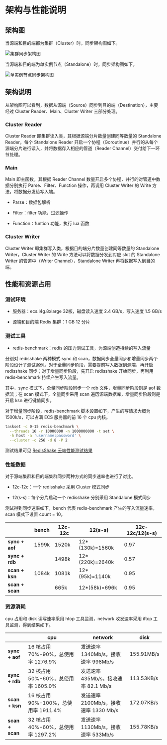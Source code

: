 # 架构与性能说明

## 架构图

当源端和目的端都为集群（Cluster）时，同步架构图如下。

![集群同步架构图](/architecture-c2c.svg)

当源端和目的端为单实例节点（Standalone）时，同步架构图如下。

![单实例节点同步架构图](/architecture-s2s.svg)

## 架构说明

从架构图可以看到，数据从源端（Source）同步到目的端（Destination），主要经过 Cluster Reader、Main、Cluster Writer 三部分处理。

### Cluster Reader

Cluster Reader 即集群读入类，其根据源端分片数量创建同等数量的 Standalone Reader，每个 Standalone Reader 开启一个协程（Goroutinue）并行的从每个源端分片进行读入，并将数据存入相应的管道（Reader Channel）交付给下一环节处理。

### Main

Main 即主函数，其根据 Reader Channel 数量开启多个协程，并行的对管道中数据分别执行 Parse、Filter、Function 操作，再调用 Cluster Writer 的 Write 方法，将数据分发给写入端。

- Parse：数据包解析

- Filter：filter 功能，过滤操作

- Function：funtion 功能，执行 lua 函数

### Cluster Writer

Cluster Writer 即集群写入类，根据目的端分片数量创建同等数量的 Standalone Writer，Cluster Writer 的 Write 方法可以将数据分发到对应 slot 的 Standalone Writer 的管道中（Writer Channel），Standalone Writer 再将数据写入到目的端。

## 性能和资源占用

### 测试环境

- 服务器：ecs.i4g.8xlarge 32核，磁盘读入速度 2.4 GB/s，写入速度 1.5 GB/s

- 源端和目的端 Redis 集群：1 GB 12 分片

### 测试工具

- redis-benchmark：redis 的压力测试工具，为源端创造持续的写入流量

分别对 redisshake 两种模式 sync 和 scan，数据同步全量同步和增量同步两个阶段设计了测试案例。对于全量同步阶段，需要提前写入数据到源端，再开启 redisshake 同步；对于增量同步阶段，先开启 redisshake 开始同步，再利用 redis-benchmark 持续产生写入流量。

其中，sync 模式下，全量同步阶段同步一个 rdb 文件，增量同步阶段则是 aof 数据流；在 scan 模式下，全量同步采用 scan 遍历源端数据库，增量同步阶段则是开启 ksn 进行键值同步。

对于增量同步阶段，redis-benchmark 脚本设置如下，产生的写请求大概为 1500k/s，可以占满 ECS 服务器的前 16 个 cpu 内核。

```bash
taskset -c 0-15 redis-benchmark \
  --threads 16 -r 10000000 -n 1000000000 -t set \
  -h host -a 'username:password' \
  --cluster -c 256 -d 8 -P 2
```

测试结果可见 [RedisShake 云端性能测试结果](https://github.com/OxalisCu/RedisShake/tree/benchmark-backup-cloud/demo)

### 性能数据

对于源端集群和目的端集群同步两种方式的同步速率也进行了对比。

- 12c-12c：一个 redisshake 采用 Cluster 模式同步

- 12(s-s)：每个分片启动一个 redisshake 分别采用 Standalone 模式同步

测试得到同步速率如下，bench 代表 redis-benchmark 产生的写入流量速率，scan 模式下设置 count = 10。

|                 | bench | 12c-12c | 12(s-s)         | 12c-12c/12(s-s) |
| --------------- | ----- | ------- | --------------- | --------------- |
| **sync + aof**  | 1599k | 1520k   | 12*(130k)=1560k | 0.97            |
| **sync + rdb**  |       | 1498k   | 12*(220k)=2640k | 0.57            |
| **scan + ksn**  | 1084k | 1081k   | 12*(95k)=1140k  | 0.95            |
| **scan + scan** |       | 665k    | 12*(58k)=696k   | 0.95            |

### 资源消耗

cpu 占用和 disk 读写速率采用 htop 工具监测，network 收发速率采用 iftop 工具监测，得到结果如下。

|                 | cpu                                 | network                              | disk       |
| --------------- | ----------------------------------- | ------------------------------------ | ---------- |
| **sync + aof**  | 16 核占用 70%-90%，总使用率 1276.9%  | 发送速率 1340Mb/s，接收速率 998Mb/s   | 155.91MB/s |
| **sync + rdb**  | 32 核占用 50%-60%，总使用率 1605.0%  | 发送速率 435Mb/s，接收速率 82.1 Mb/s  | 113.53KB/s |
| **scan + ksn**  | 16 核占用 90%-100%，总使用率 1911.4% | 发送速率 2100Mb/s，接收速率 1330 Mb/s | 172.07KB/s |
| **scan + scan** | 32 核占用 40%-60%，总使用率 1297.2%  | 发送速率 1130Mb/s，接收速率 533Mb/s   | 155.78KB/s |